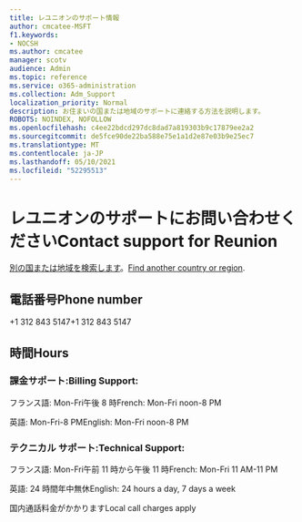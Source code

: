 ```yaml
---
title: レユニオンのサポート情報
author: cmcatee-MSFT
f1.keywords:
- NOCSH
ms.author: cmcatee
manager: scotv
audience: Admin
ms.topic: reference
ms.service: o365-administration
ms.collection: Adm_Support
localization_priority: Normal
description: お住まいの国または地域のサポートに連絡する方法を説明します。
ROBOTS: NOINDEX, NOFOLLOW
ms.openlocfilehash: c4ee22bdcd297dc8dad7a819303b9c17879ee2a2
ms.sourcegitcommit: de5fce90de22ba588e75e1a1d2e87e03b9e25ec7
ms.translationtype: MT
ms.contentlocale: ja-JP
ms.lasthandoff: 05/10/2021
ms.locfileid: "52295513"
---
```

# <a name="contact-support-for-reunion"></a><span data-ttu-id="93ea3-103">レユニオンのサポートにお問い合わせください</span><span class="sxs-lookup"><span data-stu-id="93ea3-103">Contact support for Reunion</span></span>

<span data-ttu-id="93ea3-104">[別の国または地域を検索します](../../business-video/get-help-support.md)。</span><span class="sxs-lookup"><span data-stu-id="93ea3-104">[Find another country or region](../../business-video/get-help-support.md).</span></span>

## <a name="phone-number"></a><span data-ttu-id="93ea3-105">電話番号</span><span class="sxs-lookup"><span data-stu-id="93ea3-105">Phone number</span></span>
<span data-ttu-id="93ea3-106">+1 312 843 5147</span><span class="sxs-lookup"><span data-stu-id="93ea3-106">+1 312 843 5147</span></span>

## <a name="hours"></a><span data-ttu-id="93ea3-107">時間</span><span class="sxs-lookup"><span data-stu-id="93ea3-107">Hours</span></span>
### <a name="billing-support"></a><span data-ttu-id="93ea3-108">課金サポート:</span><span class="sxs-lookup"><span data-stu-id="93ea3-108">Billing Support:</span></span>

<span data-ttu-id="93ea3-109">フランス語: Mon-Fri午後 8 時</span><span class="sxs-lookup"><span data-stu-id="93ea3-109">French: Mon-Fri noon-8 PM</span></span>

<span data-ttu-id="93ea3-110">英語: Mon-Fri-8 PM</span><span class="sxs-lookup"><span data-stu-id="93ea3-110">English: Mon-Fri noon-8 PM</span></span>

### <a name="technical-support"></a><span data-ttu-id="93ea3-111">テクニカル サポート:</span><span class="sxs-lookup"><span data-stu-id="93ea3-111">Technical Support:</span></span>

<span data-ttu-id="93ea3-112">フランス語: Mon-Fri午前 11 時から午後 11 時</span><span class="sxs-lookup"><span data-stu-id="93ea3-112">French: Mon-Fri 11 AM-11 PM</span></span>

<span data-ttu-id="93ea3-113">英語: 24 時間年中無休</span><span class="sxs-lookup"><span data-stu-id="93ea3-113">English: 24 hours a day, 7 days a week</span></span>

<span data-ttu-id="93ea3-114">国内通話料金がかかります</span><span class="sxs-lookup"><span data-stu-id="93ea3-114">Local call charges apply</span></span>
